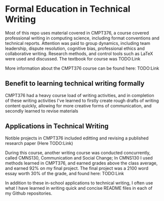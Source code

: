 # Formal Education in Technical Writing

Most of this repo uses material covered in CMPT376, a course covered professional writing in computing science, including format conventions and technical reports. Attention was paid to group dynamics, including team leadership, dispute resolution, cognitive bias, professional ethics and collaborative writing. Research methods, and control tools such as LaTeX were used and discussed. The textbook for course was TODO:Link

More information about the CMPT376 course can be found here: TODO:Link

## Benefit to learning technical writing formally

CMPT376 had a heavy course load of writing activities, and in completion of these writing activities I've learned to firstly create rough drafts of writing content quickly, allowing for more creative forms of communication, and secondly learned to revise materials 

## Applications in Technical Writing

Notible projects in CMPT376 included editting and revising a published research paper (Here TODO:Link)

During this course, another writing course was conducted concurrently, called CMNS130, Communication and Social Change; In CMNS130 I used methods learned in CMPT376, and earned grades above the class average, and earned 92% on my final project. The final project was a 2100 word essay worth 30% of the grade, and found here: TODO:Link

In addition to these in-school applications to technical writing, I often use what I have learned in writing quick and concise README files in each of my Github repositories. 




